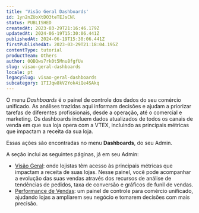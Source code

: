 ```yaml
---
title: 'Visão Geral Dashboards'
id: 1yn2nZUoXtDO3teTEJsCNl
status: PUBLISHED
createdAt: 2023-03-29T21:16:46.179Z
updatedAt: 2024-06-19T15:30:06.441Z
publishedAt: 2024-06-19T15:30:06.441Z
firstPublishedAt: 2023-03-29T21:18:04.195Z
contentType: tutorial
productTeam: Others
author: 0QBQws7rk0t5Mnu8fgfUv
slug: visao-geral-dashboards
locale: pt
legacySlug: visao-geral-dashboards
subcategory: 1TIJqw8kV2Yok4iQe4SAkq
---
```


O menu *Dashboards* é o painel de controle dos dados do seu comércio unificado. As análises trazidas aqui informam decisões e ajudam a priorizar tarefas de diferentes profissionais, desde a operação, até o comercial e marketing. Os dashboards incluem dados atualizados de todos os canais de venda em que sua loja opera com a VTEX, incluindo as principais métricas que impactam a receita da sua loja.

Essas ações são encontradas no menu __Dashboards__, do seu Admin. 

A seção inclui as seguintes páginas, já em seu Admin:

- [Visão Geral](https://help.vtex.com/pt/v4/docs/visao-geral-da-loja--6mcM4LPUqQxSiXY6uFtXZy): onde lojistas têm acesso às principais métricas que impactam a receita de suas lojas. Nesse painel, você pode acompanhar a evolução das suas vendas através dos recursos de análise de tendências de pedidos, taxa de conversão e gráficos de funil de vendas.  
- [Performance de Vendas](https://help.vtex.com/pt/v4/docs/performance-de-vendas--6gx46RGRzWO8qgaVck7PRp): um painel de controle para comércio unificado, ajudando lojas a ampliarem seu negócio e tomarem decisões com mais precisão.  
